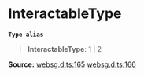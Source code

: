 # InteractableType

**`Type alias`**

> **InteractableType**: 1 \| 2

**Source:** [websg.d.ts:165](https://github.com/thirdroom/thirdroom/blob/4c397b03/packages/websg-types/types/websg.d.ts#L165) [websg.d.ts:166](https://github.com/thirdroom/thirdroom/blob/4c397b03/packages/websg-types/types/websg.d.ts#L166)
